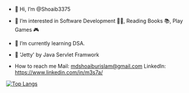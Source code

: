 - 👋 Hi, I’m @Shoaib3375
- 👀 I’m interested in Software Development 👨‍💻, Reading Books 📚, Play Games 🎮
- 🌱 I’m currently learning DSA.

- 💞️ 'Jetty' by Java Servlet Framwork
 
   <!--- 
  "Are you ready to start a new chapter in your life? I am searching for a wonderful girl who is ready to take the plunge and commit to a lifetime of love and happiness.
  If you are looking for a genuine connection that will stand the test of time, then look no further. I am here, waiting for you. Let's embark on this beautiful journey together!📫 "
  
  --->
- How to reach me Mail: mdshoaiburislam@gmail.com LinkedIn: https://www.linkedin.com/in/m3s7a/<br/>


[![Top Langs](https://github-readme-stats.vercel.app/api/top-langs/?username=shoaib3375&layout=compact)](https://github.com/shoaib3375/github-readme-stats)

<!---
Shoaib3375/Shoaib3375 is a ✨ special ✨ repository because its `README.md` (this file) appears on your GitHub profile.
You can click the Preview link to take a look at your changes.
--->
